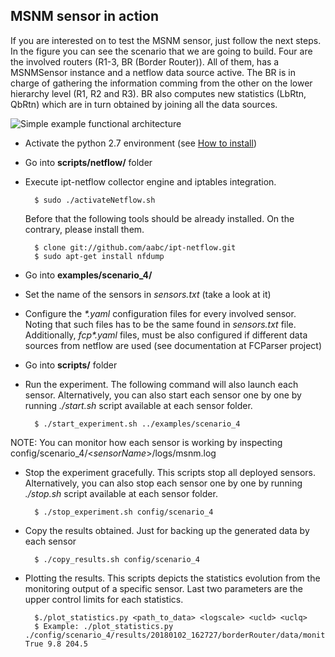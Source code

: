 ## MSNM sensor in action

If you are interested on to test the MSNM sensor, just follow the next steps.
In the figure you can see the scenario that we are going to build. Four are the involved routers (R1-3, BR (Border Router)). All of them, 
has a MSNMSensor instance and a netflow data source active. The BR is 
in charge of gathering the information comming from the other on the lower hierarchy level (R1, R2 and R3). BR also computes
 new statistics (LbRtn, QbRtn) which are in turn obtained by joining all the data sources.

![Simple example functional architecture](scenario_4/arquitectura.png "Functional architecture")

- Activate the python 2.7 environment (see [How to install](../README.md))
- Go into **scripts/netflow/** folder
- Execute ipt-netflow collector engine and iptables integration.

		$ sudo ./activateNetflow.sh

     Before that the following tools should be already installed. On the contrary, please install them.

	    $ clone git://github.com/aabc/ipt-netflow.git
	    $ sudo apt-get install nfdump

- Go into **examples/scenario_4/**
- Set the name of the sensors in *sensors.txt* (take a look at it)
- Configure the *\*.yaml* configuration files for every involved sensor. Noting that such files has to be the same found in *sensors.txt* file. 
Additionally, *fcp\*.yaml* files, must be also configured if different data sources from netflow are used 
(see documentation at FCParser project)
- Go into **scripts/** folder
- Run the experiment. The following command will also launch each sensor. Alternatively, you can also start each sensor one by one by running *./start.sh* script available at each sensor folder.

	   	$ ./start_experiment.sh ../examples/scenario_4

 NOTE: You can monitor how each sensor is working by inspecting config/scenario_4/<*sensorName*\>/logs/msnm.log

- Stop the experiment gracefully. This scripts stop all deployed sensors. Alternatively, you can also stop each sensor one by one by running *./stop.sh* script available at each sensor folder.

	   	$ ./stop_experiment.sh config/scenario_4

- Copy the results obtained. Just for backing up the generated data by each sensor

	   	$ ./copy_results.sh config/scenario_4

- Plotting the results. This scripts depicts the statistics evolution from the monitoring output of a specific sensor. Last two parameters are the upper control limits for each statistics.

	   	$./plot_statistics.py <path_to_data> <logscale> <ucld> <uclq> 
	   	$ Example: ./plot_statistics.py ./config/scenario_4/results/20180102_162727/borderRouter/data/monitoring/output/ True 9.8 204.5
